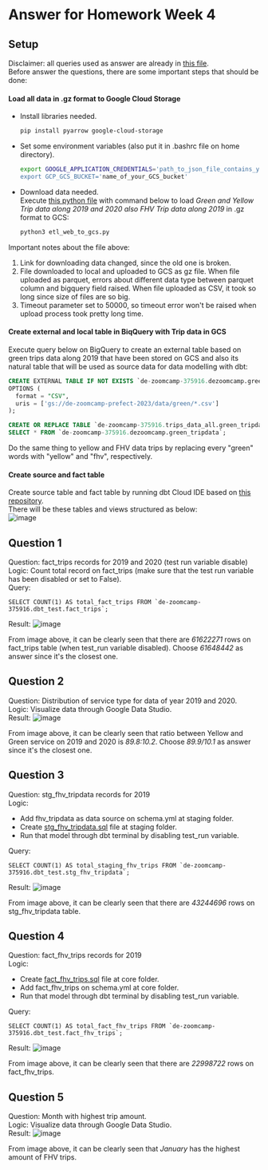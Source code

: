 # Answer for Homework Week 4

## Setup
Disclaimer: all queries used as answer are already in [this file](https://github.com/ahmdxrzky/de-zoomcamp-2023/blob/main/week4/big_query.sql).<br>
Before answer the questions, there are some important steps that should be done:

#### Load all data in .gz format to Google Cloud Storage
- Install libraries needed.
  ```bash
  pip install pyarrow google-cloud-storage
  ```
- Set some environment variables (also put it in .bashrc file on home directory).
  ```bash
  export GOOGLE_APPLICATION_CREDENTIALS='path_to_json_file_contains_your_service_account_configuration
  export GCP_GCS_BUCKET='name_of_your_GCS_bucket'
  ```
- Download data needed. <br>
  Execute [this python file](https://github.com/ahmdxrzky/de-zoomcamp-2023/blob/main/week4/web_to_gcs.py) with command below to load _Green and Yellow Trip data along 2019 and 2020 also FHV Trip data along 2019_ in .gz format to GCS:
  ```bash
  python3 etl_web_to_gcs.py
  ```
Important notes about the file above:
1. Link for downloading data changed, since the old one is broken.
2. File downloaded to local and uploaded to GCS as gz file. When file uploaded as parquet, errors about different data type between parquet column and bigquery field raised. When file uploaded as CSV, it took so long since size of files are so big.
3. Timeout parameter set to 50000, so timeout error won't be raised when upload process took pretty long time.

#### Create external and local table in BiqQuery with Trip data in GCS
Execute query below on BigQuery to create an external table based on green trips data along 2019 that have been stored on GCS and also its natural table that will be used as source data for data modelling with dbt:
```sql
CREATE EXTERNAL TABLE IF NOT EXISTS `de-zoomcamp-375916.dezoomcamp.green_tripdata`
OPTIONS (
  format = "CSV",
  uris = ['gs://de-zoomcamp-prefect-2023/data/green/*.csv']
);

CREATE OR REPLACE TABLE `de-zoomcamp-375916.trips_data_all.green_tripdata` AS
SELECT * FROM `de-zoomcamp-375916.dezoomcamp.green_tripdata`;
```
Do the same thing to yellow and FHV data trips by replacing every "green" words with "yellow" and "fhv", respectively.

#### Create source and fact table
Create source table and fact table by running dbt Cloud IDE based on [this repository](https://github.com/ahmdxrzky/dbt-test).<br>
There will be these tables and views structured as below:<br>
![image](https://user-images.githubusercontent.com/99194827/221354453-96924eda-432e-4989-af24-ba0fcdbdbcde.png)

## Question 1
Question: fact_trips records for 2019 and 2020 (test run variable disable) <br>
Logic: Count total record on fact_trips (make sure that the test run variable has been disabled or set to False). <br>
Query:
```
SELECT COUNT(1) AS total_fact_trips FROM `de-zoomcamp-375916.dbt_test.fact_trips`;
```
Result:
![image](https://user-images.githubusercontent.com/99194827/221353824-5a0156a3-11e9-45de-8a0d-adb74e617138.png)

From image above, it can be clearly seen that there are _61622271_ rows on fact_trips table (when test_run variable disabled). Choose _61648442_ as answer since it's the closest one.

## Question 2
Question: Distribution of service type for data of year 2019 and 2020. <br>
Logic: Visualize data through Google Data Studio. <br>
Result:
![image](https://user-images.githubusercontent.com/99194827/221363053-65b9dee4-3c6b-4974-9670-956ea9bda799.png)

From image above, it can be clearly seen that ratio between Yellow and Green service on 2019 and 2020 is _89.8:10.2_. Choose _89.9/10.1_ as answer since it's the closest one.

## Question 3
Question: stg_fhv_tripdata records for 2019 <br>
Logic:
- Add fhv_tripdata as data source on schema.yml at staging folder.
- Create [stg_fhv_tripdata.sql](https://github.com/ahmdxrzky/dbt-test/blob/main/models/staging/stg_fhv_tripdata.sql) file at staging folder.
- Run that model through dbt terminal by disabling test_run variable. <br>

Query:
```
SELECT COUNT(1) AS total_staging_fhv_trips FROM `de-zoomcamp-375916.dbt_test.stg_fhv_tripdata`;
```
Result:
![image](https://user-images.githubusercontent.com/99194827/221359258-038e0fa9-6cab-40da-939e-f2510f220dc9.png)

From image above, it can be clearly seen that there are _43244696_ rows on stg_fhv_tripdata table.

## Question 4
Question: fact_fhv_trips records for 2019 <br>
Logic:
- Create [fact_fhv_trips.sql](https://github.com/ahmdxrzky/dbt-test/blob/main/models/core/fact_fhv_trips.sql) file at core folder.
- Add fact_fhv_trips on schema.yml at core folder.
- Run that model through dbt terminal by disabling test_run variable. <br>

Query:
```
SELECT COUNT(1) AS total_fact_fhv_trips FROM `de-zoomcamp-375916.dbt_test.fact_fhv_trips`;
```
Result:
![image](https://user-images.githubusercontent.com/99194827/221359559-ecb2bea4-867a-426a-b870-fbb72c7686ea.png)

From image above, it can be clearly seen that there are _22998722_ rows on fact_fhv_trips.

## Question 5
Question: Month with highest trip amount. <br>
Logic: Visualize data through Google Data Studio. <br>
Result:
![image](https://user-images.githubusercontent.com/99194827/221365983-491f43ba-61bd-498d-897c-50f7e59681ea.png)

From image above, it can be clearly seen that _January_ has the highest amount of FHV trips.
